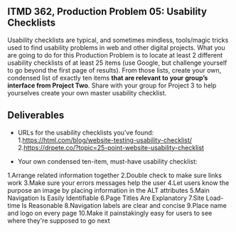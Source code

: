 ## ITMD 362, Production Problem 05: Usability Checklists

Usability checklists are typical, and sometimes mindless, tools/magic tricks used to find usability
problems in web and other digital projects. What you are going to do for this Production Problem is
to locate at least 2 different usability checklists of at least 25 items (use Google, but challenge
yourself to go beyond the first page of results). From those lists, create your own, condensed list
of exactly ten items **that are relevant to your group’s interface from Project Two**. Share with
your group for Project 3 to help yourselves create your own master usability checklist.

## Deliverables

* URLs for the usability checklists you’ve found:
1.https://html.com/blog/website-testing-usability-checklist/
2.https://drpete.co/?topic=25-point-website-usability-checklist

* Your own condensed ten-item, must-have usability checklist:

1.Arrange related information together
2.Double check to make sure links work
3.Make sure your errors messages help the user
4.Let users know the purpose an image by placing information in the ALT attributes
5.Main Navigation Is Easily Identifiable
6.Page Titles Are Explanatory
7.Site Load-time Is Reasonable
8.Navigation labels are clear and concise
9.Place name and logo on every page
10.Make it painstakingly easy for users to see where they're supposed to go next

